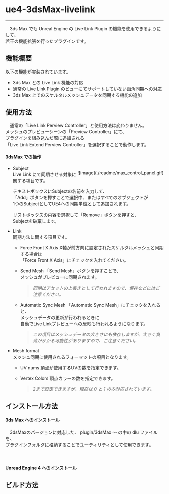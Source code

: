 # ue4-3dsMax-livelink
---

　3ds Max でも Unreal Engine の Live Link Plugin の機能を使用できるようにして、  
若干の機能拡張を行ったプラグインです。


## 機能概要

以下の機能が実装されています。

* 3ds Max との Live Link 機能の対応
* 通常の Live Link Plugin のビューにてサポートしていない画角同期への対応
* 3ds Max 上でのスケルタルメッシュデータを同期する機能の追加


## 使用方法

　通常の「Live Link Perview Controller」と使用方法は変わりません。  
メッシュのプレビューシーンの「Preview Controller」にて、  
プラグインを組み込んだ際に追加される  
「Live Link Extend Perview Controller」を選択することで動作します。

#### 3dsMax での操作

<p align="right" style="float:right">
![image](./readme/max_control_panel.gif)
</p>

* Subject  
    Live Link にて同期させる対象に関する項目です。

	テキストボックスにSubjectの名前を入力して、  
	「Add」ボタンを押すことで選択中、またはすべてのオブジェクトが  
	1つのSubjectとしてUE4への同期単位として追加されます。  

	リストボックスの内容を選択して「Remove」ボタンを押すと、  
	Subjectを破棄します。

* Link  
	同期方法に関する項目です。

	* Force Front X Axis
		X軸が前方向に設定されたスケルタルメッシュと同期する場合は  
		「Force Front X Axis」にチェックを入れてください。

	* Send Mesh
		「Send Mesh」ボタンを押すことで、  
		メッシュがプレビューに同期されます。
		> *同期はアセットの上書きとして行われますので、保存などにはご注意ください。*

	* Automatic Sync Mesh
		「Automatic Sync Mesh」にチェックを入れると、  
		メッシュデータの更新が行われるときに  
		自動でLive Linkプレビューへの反映も行われるようになります。  
		> *この項目はメッシュデータの大きさにも依存しますが、大きく負荷がかかる可能性がありますので、ご注意ください。*


* Mesh format  
	メッシュ同期に使用されるフォーマットの項目となります。

	* UV nums 
		頂点が使用するUVの数を指定できます。

	* Vertex Colors
		頂点カラーの数を指定できます。
		> *2まで設定できますが、現在は 0 と 1 のみ対応されています。*

<p style="clear:both"></p>

## インストール方法

#### 3ds Max へのインストール

　3dsMaxのバージョンに対応した、 plugin/3dsMax ～ の中の dlu ファイルを、  
プラグインフォルダに格納することでユーティリティとして使用できます。

　
#### Unread Engine 4 へのインストール



## ビルド方法



